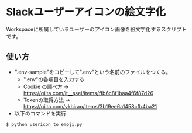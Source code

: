 # Slackユーザーアイコンの絵文字化

Workspaceに所属しているユーザーのアイコン画像を絵文字化するスクリプトです。



## 使い方



* ".env-sample"をコピーして".env"という名前のファイルをつくる。
  * ".env"の各項目を入力する
  * Cookie の調べ方 -> <https://qiita.com/it__ssei/items/ffb6c8f1baa4f6f87d26>
  * Tokenの取得方法 -> <https://qiita.com/ykhirao/items/3b19ee6a1458cfb4ba21>
* 以下のコマンドを実行

```bash
$ python usericon_to_emoji.py
```

